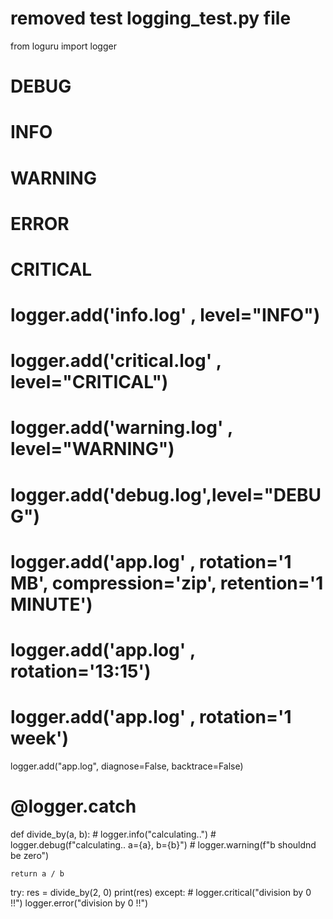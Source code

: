 # removed test logging_test.py file

from loguru import logger

# DEBUG
# INFO
# WARNING
# ERROR
# CRITICAL


# logger.add('info.log' , level="INFO")
# logger.add('critical.log' , level="CRITICAL")
# logger.add('warning.log' , level="WARNING")
# logger.add('debug.log',level="DEBUG")

# logger.add('app.log' , rotation='1 MB', compression='zip', retention='1 MINUTE')
# logger.add('app.log' , rotation='13:15')
# logger.add('app.log' , rotation='1 week')

logger.add("app.log", diagnose=False, backtrace=False)
# @logger.catch


def divide_by(a, b):
    # logger.info("calculating..")
    # logger.debug(f"calculating.. a={a}, b={b}")
    # logger.warning(f"b shouldnd be zero")

    return a / b


try:
    res = divide_by(2, 0)
    print(res)
except:
    # logger.critical("division by 0 !!")
    logger.error("division by 0 !!")
